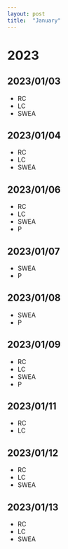 ```yaml
---
layout: post
title:  "January"
---
```


# 2023


## 2023/01/03

- RC
- LC
- SWEA 

## 2023/01/04

- RC
- LC
- SWEA 

## 2023/01/06

- RC
- LC
- SWEA 
- P

## 2023/01/07

- SWEA 
- P

## 2023/01/08

- SWEA 
- P

## 2023/01/09

- RC
- LC
- SWEA 
- P

## 2023/01/11

- RC
- LC

## 2023/01/12

- RC
- LC
- SWEA 

## 2023/01/13

- RC
- LC
- SWEA 

